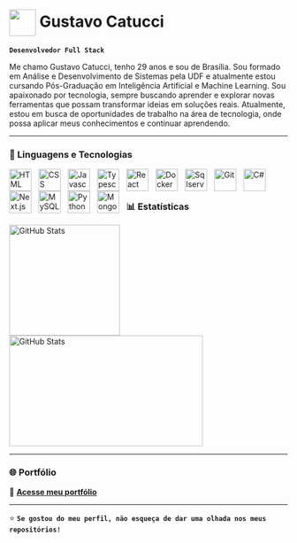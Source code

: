 <h1>
  <img src="https://img.icons8.com/?size=100&id=J5YiZgNDKLbK&format=png&color=000000" width="48" style="vertical-align:middle;"/> Gustavo Catucci
</h1>


**`Desenvolvedor Full Stack`**

Me chamo Gustavo Catucci, tenho 29 anos e sou de Brasília. Sou formado em Análise e Desenvolvimento de Sistemas pela UDF e atualmente estou cursando Pós-Graduação em Inteligência Artificial e Machine Learning. Sou apaixonado por tecnologia, sempre buscando aprender e explorar novas ferramentas que possam transformar ideias em soluções reais. Atualmente, estou em busca de oportunidades de trabalho na área de tecnologia, onde possa aplicar meus conhecimentos e continuar aprendendo.

---

### 🤖 Linguagens e Tecnologias

<p>
  <img src="https://cdn.jsdelivr.net/gh/devicons/devicon/icons/html5/html5-original.svg" alt="HTML" title="HTML" width="40" style="padding-right: 10px;" align="left"/>
  <img src="https://cdn.jsdelivr.net/gh/devicons/devicon/icons/css3/css3-original.svg" alt="CSS" title="CSS" width="40" style="padding-right: 10px;" align="left"/>
  <img src="https://cdn.jsdelivr.net/gh/devicons/devicon/icons/javascript/javascript-original.svg" alt="Javascript" title="Javascript" width="40" style="padding-right: 10px;" align="left"/>
  <img src="https://cdn.jsdelivr.net/gh/devicons/devicon/icons/typescript/typescript-original.svg" alt="Typescript" title="Typescript" width="40" style="padding-right: 10px;" align="left"/>
  <img src="https://cdn.jsdelivr.net/gh/devicons/devicon/icons/react/react-original.svg" alt="React" title="React" width="40" style="padding-right: 10px;" align="left"/>
  <img src="https://cdn.jsdelivr.net/gh/devicons/devicon/icons/docker/docker-original.svg" alt="Docker" title="Docker" width="40" style="padding-right: 10px;" align="left"/>
  <img src="https://cdn.jsdelivr.net/gh/devicons/devicon/icons/microsoftsqlserver/microsoftsqlserver-plain.svg" alt="Sqlserver" title="Sqlserver" width="40" style="padding-right: 10px;" align="left"/>
  <img src="https://cdn.jsdelivr.net/gh/devicons/devicon/icons/git/git-original.svg" alt="Git" title="Git" width="40" style="padding-right: 10px;" align="left"/>
  <img src="https://cdn.jsdelivr.net/gh/devicons/devicon/icons/csharp/csharp-original.svg" alt="C#" title="C#" width="40" style="padding-right: 10px;" align="left"/>
  <img src="https://cdn.jsdelivr.net/gh/devicons/devicon/icons/nextjs/nextjs-original.svg" alt="Next.js" title="Next.js" width="40" style="padding-right: 10px;" align="left"/>
  <img src="https://cdn.jsdelivr.net/gh/devicons/devicon/icons/mysql/mysql-original.svg" alt="MySQL" title="MySQL" width="40" style="padding-right: 10px;" align="left"/>
  <img src="https://cdn.jsdelivr.net/gh/devicons/devicon/icons/python/python-original.svg" alt="Python" title="Python" width="40" style="padding-right: 10px;" align="left"/>
  <img src="https://cdn.jsdelivr.net/gh/devicons/devicon/icons/mongodb/mongodb-original.svg" alt="MongoDB" title="MongoDB" width="40" style="padding-right: 10px;" align="left"/>
</p>


<br/>
<br/>

### 📊 Estatísticas
<p align="">
  <img 
    alt="GitHub Stats" 
    height="200"
    src="https://github-readme-stats.vercel.app/api?username=Gustavocl22&show_icons=true&theme=tokyonight&include_all_commits=true&locale=pt-br" 
  />
<img 
      alt="GitHub Stats" 
      height="200"
      width="350" 
      src="https://github-readme-stats.vercel.app/api/top-langs/?username=Gustavocl22&theme=tokyonight&layout=compact&custom_title=Tecnologias&langs_count=9" 
  />

</p>

---

### 🌐 Portfólio
🔗 [**Acesse meu portfólio**](https://)

---

⭐ **`Se gostou do meu perfil, não esqueça de dar uma olhada nos meus repositórios!`**
